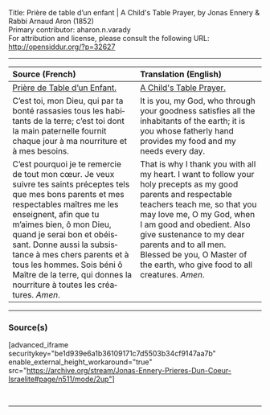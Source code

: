 <html>
<head></head>
<body>
Title: Prière de table d’un enfant | A Child's Table Prayer, by Jonas Ennery & Rabbi Arnaud Aron (1852)<br />
Primary contributor: aharon.n.varady<br />
For attribution and license, please consult the following URL: <a href="http://opensiddur.org/?p=32627">http://opensiddur.org/?p=32627</a>
<p />
<hr />

<table style="margin-left: auto;margin-right: auto;" class="draggable">
<thead><tr><th id="x" style="text-align: left;">Source (French)</th><th style="text-align: left;">Translation (English)</th></tr></thead>
<tbody>
<tr><td style="vertical-align:top;">
<div class="french"><span lang="fr">
<u>Prière de Table d’un Enfant.</u>
</span></div></td>
 
<td style="vertical-align:top;">
<div class="english">
<u>A Child's Table Prayer.</u>
</div></td></tr>


<tr><td style="vertical-align:top;">
<div class="french"><span lang="fr">
C’est toi, mon Dieu, qui par ta bonté rassasies tous les habitants de la terre; c’est toi dont la main paternelle fournit chaque jour à ma nourriture et à mes besoins.
</span></div></td>
 
<td style="vertical-align:top;">
<div class="english">
It is you, my God, who through your goodness satisfies all the inhabitants of the earth; it is you whose fatherly hand provides my food and my needs every day.
</div></td></tr>


<tr><td style="vertical-align:top;">
<div class="french"><span lang="fr">
C’est pourquoi je te remercie de tout mon cœur. Je veux suivre tes saints préceptes tels que mes bons parents et mes respectables maîtres me les enseignent, afin que tu m’aimes bien, ô mon Dieu, quand je serai bon et obéissant. Donne aussi la subsistance à mes chers parents et à tous les hommes. Sois béni ô Maître de la terre, qui donnes la nourriture à toutes les créatures. <em>Amen</em>.
</span></div></td>
 
<td style="vertical-align:top;">
<div class="english">
That is why I thank you with all my heart. I want to follow your holy precepts as my good parents and respectable teachers teach me, so that you may love me, O my God, when I am good and obedient. Also give sustenance to my dear parents and to all men. Blessed be you, O Master of the earth, who give food to all creatures. <em>Amen</em>.
</div></td></tr>
</tbody></table>

<hr />

<h3>Source(s)</h3>

[advanced_iframe securitykey="be1d939e6a1b36109171c7d5503b34cf9147aa7b" enable_external_height_workaround="true" src="https://archive.org/stream/Jonas-Ennery-Prieres-Dun-Coeur-Israelite#page/n511/mode/2up"]

&nbsp;

<hr />

&nbsp;
</body>
</html>